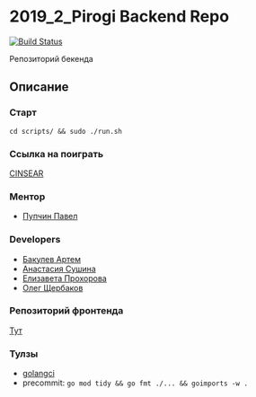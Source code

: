 # 2019_2_Pirogi Backend Repo

[![Build Status](https://travis-ci.com/go-park-mail-ru/2019_2_Pirogi.svg?branch=master)](https://travis-ci.com/go-park-mail-ru/2019_2_Pirogi)

Репозиторий бекенда

## Описание


### Старт

<code>cd scripts/ && sudo ./run.sh</code>

### Ссылка на поиграть
[CINSEAR](http://167.71.5.55)

### Ментор
 - [Пупчин Павел](https://github.com/4taa)

### Developers
 - [Бакулев Артем](https://github.com/Artefakt-ff)
 - [Анастасия Сушина](https://github.com/ansushina)
 - [Елизавета Прохорова](https://github.com/lisa-bella97)
 - [Олег Щербаков](https://github.com/oleg-student) 

### Репозиторий фронтенда
[Тут](https://github.com/frontend-park-mail-ru/2019_2_Pirogi)

### Тулзы
 - [golangci](https://github.com/golangci/golangci-lint)
 - precommit: `go mod tidy && go fmt ./... && goimports -w .`